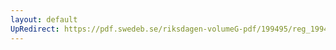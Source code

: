 ```yaml
---
layout: default
UpRedirect: https://pdf.swedeb.se/riksdagen-volumeG-pdf/199495/reg_199495/reg_199495_0403.pdf
---
```


